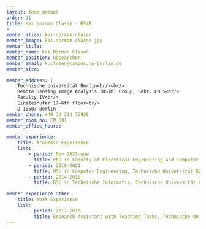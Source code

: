 ```yaml
---
layout: team_member
order: 11
title: Kai Norman Clasen - RSiM
#
member_alias: kai-norman-clasen
member_image: kai-norman-clasen.jpg
member_title:
member_name: Kai Norman Clasen
member_position: Researcher
member_email: k.clasen@campus.tu-berlin.de
member_site:

member_address: |
    Technische Universität Berlin<br/><br/>
    Remote Sensing Image Analysis (RSiM) Group, Sekr. EN 5<br/>
    Faculty IV<br/>
    Einsteinufer 17-6th floor<br/>
    D-10587 Berlin
member_phone: +49 30 314 73928
member_room_no: EN 601
member_office_hours:

member_experience:
    title: Academic Experience
    list:
        - period: Nov 2021-now
          title: PhD in Faculty of Electrical Engineering and Computer Science, TU Berlin, Germany.
        - period: 2018-2021
          title: MSc in Computer Engineering, Technische Universität Berlin, Germany.
        - period: 2014-2018
          title: BSc in Technische Informatik, Technische Universität Berlin, Germany.

member_experience_other:
    title: Work Experience
    list:
        - period: 2017-2018
          title: Research Assistant with Teaching Tasks, Technische Universität Berlin, Germany
---
```

